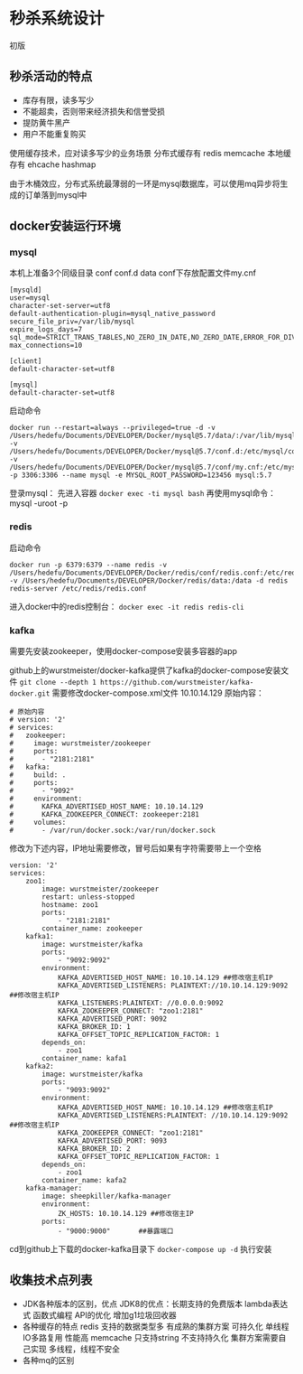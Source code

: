# 秒杀系统设计
初版

## 秒杀活动的特点
- 库存有限，读多写少
- 不能超卖，否则带来经济损失和信誉受损
- 提防黄牛黑产
- 用户不能重复购买

使用缓存技术，应对读多写少的业务场景
分布式缓存有 redis memcache
本地缓存有 ehcache hashmap

由于木桶效应，分布式系统最薄弱的一环是mysql数据库，可以使用mq异步将生成的订单落到mysql中

## docker安装运行环境
### mysql
本机上准备3个同级目录 conf conf.d data
conf下存放配置文件my.cnf
```
[mysqld]
user=mysql
character-set-server=utf8
default-authentication-plugin=mysql_native_password
secure_file_priv=/var/lib/mysql
expire_logs_days=7
sql_mode=STRICT_TRANS_TABLES,NO_ZERO_IN_DATE,NO_ZERO_DATE,ERROR_FOR_DIVISION_BY_ZERO,NO_ENGINE_SUBSTITUTION
max_connections=10

[client]
default-character-set=utf8

[mysql]
default-character-set=utf8

```
启动命令
```
docker run --restart=always --privileged=true -d -v /Users/hedefu/Documents/DEVELOPER/Docker/mysql@5.7/data/:/var/lib/mysql -v /Users/hedefu/Documents/DEVELOPER/Docker/mysql@5.7/conf.d:/etc/mysql/conf.d -v /Users/hedefu/Documents/DEVELOPER/Docker/mysql@5.7/conf/my.cnf:/etc/mysql/my.cnf -p 3306:3306 --name mysql -e MYSQL_ROOT_PASSWORD=123456 mysql:5.7
```
登录mysql：
先进入容器 `docker exec -ti mysql bash` 再使用mysql命令： mysql -uroot -p

### redis
启动命令
```
docker run -p 6379:6379 --name redis -v /Users/hedefu/Documents/DEVELOPER/Docker/redis/conf/redis.conf:/etc/redis/redis.conf -v /Users/hedefu/Documents/DEVELOPER/Docker/redis/data:/data -d redis redis-server /etc/redis/redis.conf
```
进入docker中的redis控制台：  `docker exec -it redis redis-cli`

### kafka
需要先安装zookeeper，使用docker-compose安装多容器的app

github上的wurstmeister/docker-kafka提供了kafka的docker-compose安装文件
`git clone --depth 1 https://github.com/wurstmeister/kafka-docker.git`
需要修改docker-compose.xml文件 10.10.14.129
原始内容：
```
# 原始内容
# version: '2'
# services:
#   zookeeper:
#     image: wurstmeister/zookeeper
#     ports:
#       - "2181:2181"
#   kafka:
#     build: .
#     ports:
#       - "9092"
#     environment:
#       KAFKA_ADVERTISED_HOST_NAME: 10.10.14.129
#       KAFKA_ZOOKEEPER_CONNECT: zookeeper:2181
#     volumes:
#       - /var/run/docker.sock:/var/run/docker.sock
```
修改为下述内容，IP地址需要修改，冒号后如果有字符需要带上一个空格
```
version: '2'
services:
    zoo1:
        image: wurstmeister/zookeeper
        restart: unless-stopped
        hostname: zoo1
        ports:
            - "2181:2181"
        container_name: zookeeper
    kafka1:
        image: wurstmeister/kafka
        ports:
            - "9092:9092"
        environment:
            KAFKA_ADVERTISED_HOST_NAME: 10.10.14.129 ##修改宿主机IP
            KAFKA_ADVERTISED_LISTENERS: PLAINTEXT://10.10.14.129:9092  ##修改宿主机IP
            KAFKA_LISTENERS:PLAINTEXT: //0.0.0.0:9092
            KAFKA_ZOOKEEPER_CONNECT: "zoo1:2181"
            KAFKA_ADVERTISED_PORT: 9092
            KAFKA_BROKER_ID: 1
            KAFKA_OFFSET_TOPIC_REPLICATION_FACTOR: 1
        depends_on:
            - zoo1
        container_name: kafa1
    kafka2:
        image: wurstmeister/kafka
        ports:
            - "9093:9092"
        environment:
            KAFKA_ADVERTISED_HOST_NAME: 10.10.14.129 ##修改宿主机IP
            KAFKA_ADVERTISED_LISTENERS:PLAINTEXT: //10.10.14.129:9092  ##修改宿主机IP
            KAFKA_ZOOKEEPER_CONNECT: "zoo1:2181"
            KAFKA_ADVERTISED_PORT: 9093
            KAFKA_BROKER_ID: 2
            KAFKA_OFFSET_TOPIC_REPLICATION_FACTOR: 1
        depends_on:
            - zoo1
        container_name: kafa2
    kafka-manager:
        image: sheepkiller/kafka-manager
        environment:
            ZK_HOSTS: 10.10.14.129 ##修改宿主IP
        ports:
            - "9000:9000"       ##暴露端口
```
cd到github上下载的docker-kafka目录下 `docker-compose up -d` 执行安装


## 收集技术点列表
- JDK各种版本的区别，优点
    JDK8的优点：长期支持的免费版本 lambda表达式 函数式编程  API的优化 增加g1垃圾回收器
- 各种缓存的特点
redis 支持的数据类型多 有成熟的集群方案 可持久化  单线程IO多路复用 性能高
memcache 只支持string 不支持持久化 集群方案需要自己实现 多线程，线程不安全
- 各种mq的区别